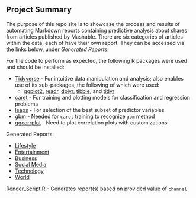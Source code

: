 ## Project Summary

The purpose of this repo site is to showcase the process and results of automating Markdown reports containing predictive analysis about shares from articles published by Mashable. There are six categories of articles within the data, each of have their own report. They can be accessed via the links below, under _Generated Reports_.

For the code to perform as expected, the following R packages were used and should be installed:
- [Tidyverse](https://www.tidyverse.org/) - For intuitive data manipulation and analysis; also enables use of its sub-packages, the following of which were used:
   - [ggplot2](https://ggplot2.tidyverse.org/), [readr](https://readr.tidyverse.org/), [dplyr](https://dplyr.tidyverse.org/), [tibble](https://tibble.tidyverse.org/), and [tidyr](https://tidyr.tidyverse.org/)
- [caret](https://github.com/topepo/caret/) - For training and plotting models for classification and regression problems
- [leaps](https://www.rdocumentation.org/packages/leaps/versions/3.1/topics/leaps) - For selection of the best subset of predictor variables 
- [gbm](https://github.com/gbm-developers/gbm#readme) - Needed for `caret` training to recognize `gbm` method
- [ggcorrplot](https://cran.r-project.org/web/packages/ggcorrplot/readme/README.html) - Need to plot correlation plots with customizations

Generated Reports:
- [Lifestyle](https://suyogd9.github.io/ST558-Project-3/LifestyleAnalysis.html)
- [Entertainment](EntertainmentAnalysis.html)
- [Business](BusinessAnalysis.html)
- [Social Media](Social_MediaAnalysis.html)
- [Technology](TechnologyAnalysis.html)
- [World](WorldAnalysis.html)

[Render_Script.R](Render_Script.R) - Generates report(s) based on provided value of `channel`
